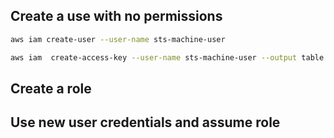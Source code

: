 ## Create a use with no permissions

```sh 
aws iam create-user --user-name sts-machine-user

aws iam  create-access-key --user-name sts-machine-user --output table

```

## Create a role

## Use new user credentials and assume role 
